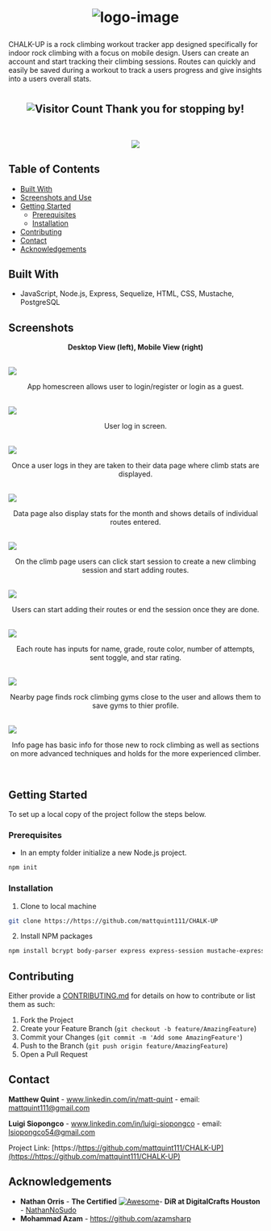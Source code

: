 # <p align="center">![logo-image](images/logo-title.png)
CHALK-UP is a rock climbing workout tracker app designed specifically for indoor rock climbing with a focus on mobile design. Users can create an account and start tracking their climbing sessions. Routes can quickly and easily be saved during a workout to track a users progress and give insights into a users overall stats. </p>


# <h2 align="center">![Visitor Count](https://profile-counter.glitch.me/{NathanNOSudo}/count.svg) Thank you for stopping by!

<!-- PROJECT LOGO -->
<br />
<p align="center">
  <a href="https://github.com/mattquint111/CHALK-UP">
     <img align="center" src="images/Screen Shot 2020-11-07 at 9.25.09 AM.png">
  </a>
</p>


<!-- TABLE OF CONTENTS -->
## Table of Contents


* [Built With](#built-with)
* [Screenshots and Use](#screenshots-and-use)
* [Getting Started](#getting-started)
  * [Prerequisites](#prerequisites)
  * [Installation](#installation)
* [Contributing](#contributing)
* [Contact](#contact)
* [Acknowledgements](#acknowledgements)


## Built With
* JavaScript, Node.js, Express, Sequelize, HTML, CSS, Mustache, PostgreSQL

## Screenshots

<p align="center"><b>Desktop View (left), Mobile View (right)</b></p>
<br>

<img align="center" src="images/Screen Shot 2020-11-07 at 9.56.00 AM.png"> 
<p align="center">App homescreen allows user to login/register or login as a guest.</p>
<br>

<img align="center" src="images/Screen Shot 2020-11-07 at 9.56.19 AM.png"> 
<p align="center">User log in screen.</p>
<br>

<img align="center" src="images/Screen Shot 2020-11-07 at 9.56.36 AM.png"> 
<p align="center">Once a user logs in they are taken to their data page where climb stats are displayed.</p>
<br>

<img align="center" src="images/Screen Shot 2020-11-07 at 9.56.59 AM.png"> 
<p align="center">Data page also display stats for the month and shows details of individual routes entered.</p>
<br>

<img align="center" src="images/Screen Shot 2020-11-07 at 9.57.14 AM.png"> 
<p align="center">On the climb page users can click start session to create a new climbing session and start adding routes.</p>
<br>

<img align="center" src="images/Screen Shot 2020-11-07 at 9.57.36 AM.png"> 
<p align="center">Users can start adding their routes or end the session once they are done.</p>
<br>

<img align="center" src="images/Screen Shot 2020-11-07 at 9.58.16 AM.png"> 
<p align="center">Each route has inputs for name, grade, route color, number of attempts, sent toggle, and star rating.</p>
<br>

<img align="center" src="images/Screen Shot 2020-11-07 at 9.59.00 AM.png"> 
<p align="center">Nearby page finds rock climbing gyms close to the user and allows them to save gyms to thier profile.</p>
<br>

<img align="center" src="images/Screen Shot 2020-11-07 at 9.59.33 AM.png"> 
<p align="center">Info page has basic info for those new to rock climbing as well as sections on more advanced techniques and holds for the more experienced climber.</p>
<br>



<!-- GETTING STARTED -->
## Getting Started
To set up a local copy of the project follow the steps below.

### Prerequisites

* In an empty folder initialize a new Node.js project.
```sh
npm init
```

### Installation

1. Clone to local machine
```sh
git clone https://https://github.com/mattquint111/CHALK-UP
```
2. Install NPM packages
```sh
npm install bcrypt body-parser express express-session mustache-express sequelize
```

<!-- CONTRIBUTING -->
## Contributing

Either provide a [CONTRIBUTING.md](CONTRIBUTING.md) for details on how to contribute or list them as such:

1. Fork the Project
2. Create your Feature Branch (`git checkout -b feature/AmazingFeature`)
3. Commit your Changes (`git commit -m 'Add some AmazingFeature'`)
4. Push to the Branch (`git push origin feature/AmazingFeature`)
5. Open a Pull Request




<!-- CONTACT -->
## Contact

**Matthew Quint** - www.linkedin.com/in/matt-quint - email: mattquint111@gmail.com 

**Luigi Siopongco** - www.linkedin.com/in/luigi-siopongco - email: lsiopongco54@gmail.com 


Project Link: [https://https://github.com/mattquint111/CHALK-UP](https://https://github.com/mattquint111/CHALK-UP)



<!-- ACKNOWLEDGEMENTS -->
## Acknowledgements
 
  - **Nathan Orris** - **The Certified** [![Awesome](https://cdn.rawgit.com/sindresorhus/awesome/d7305f38d29fed78fa85652e3a63e154dd8e8829/media/badge.svg)](https://github.com/sindresorhus/awesome)- **DiR at DigitalCrafts Houston** -
    [NathanNoSudo](https://github.com/NathanNoSudo)
  - **Mohammad Azam** - https://github.com/azamsharp






<!-- MARKDOWN LINKS & IMAGES -->
<!-- https://www.markdownguide.org/basic-syntax/#reference-style-links -->
[contributors-shield]: https://img.shields.io/github/contributors/github_username/repo.svg?style=flat-square
[contributors-url]: https://github.com/github_username/repo/graphs/contributors
[forks-shield]: https://img.shields.io/github/forks/github_username/repo.svg?style=flat-square
[forks-url]: https://github.com/github_username/repo/network/members
[stars-shield]: https://img.shields.io/github/stars/github_username/repo.svg?style=flat-square
[stars-url]: https://github.com/github_username/repo/stargazers
[issues-shield]: https://img.shields.io/github/issues/github_username/repo.svg?style=flat-square
[issues-url]: https://github.com/github_username/repo/issues
[license-shield]: https://img.shields.io/github/license/github_username/repo.svg?style=flat-square
[license-url]: https://github.com/github_username/repo/blob/master/LICENSE.txt
[linkedin-shield]: https://img.shields.io/badge/-LinkedIn-black.svg?style=flat-square&logo=linkedin&colorB=555
[linkedin-url]: https://linkedin.com/in/github_username
[product-screenshot]: images/screenshot.png

